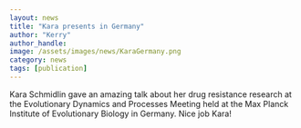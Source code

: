 ```yaml
---
layout: news
title: "Kara presents in Germany"
author: "Kerry"
author_handle: 
image: /assets/images/news/KaraGermany.png
category: news
tags: [publication]
---
```

Kara Schmidlin gave an amazing talk about her drug resistance research at the Evolutionary Dynamics and Processes Meeting held at the Max Planck Institute of Evolutionary Biology in Germany. Nice job Kara!